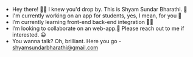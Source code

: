 - Hey there! 🙋‍♂️ I knew you'd drop by. This is Shyam Sundar Bharathi. 👨
- I'm currently working on an app for students, yes, I mean, for you 🙏
- I’m currently learning front-end back-end integration 🧑‍💻
- I’m looking to collaborate on an web-app.📲 Please reach out to me if interested. 😀
- You wanna talk? Oh, brilliant. Here you go - shyamsundarbharathi@gmail.com

<!---
Shyam-Sundar-Bharathi/Shyam-Sundar-Bharathi is a ✨ special ✨ repository because its `README.md` (this file) appears on your GitHub profile.
You can click the Preview link to take a look at your changes.
--->
